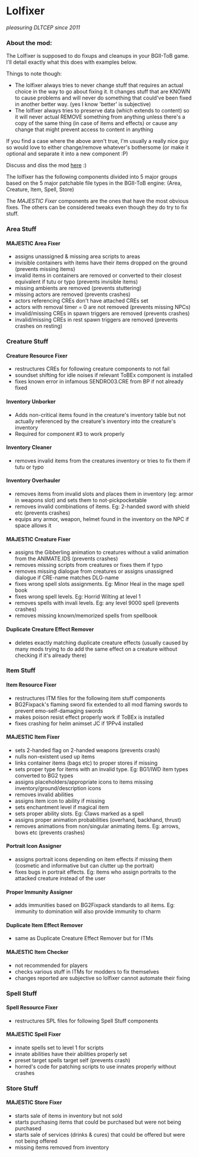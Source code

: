 # Lolfixer
*pleasuring DLTCEP since 2011*
### About the mod:

The Lolfixer is supposed to do fixups and cleanups in your BGII-ToB game. I'll detail exactly what this does with examples below.

Things to note though:
- The lolfixer always tries to never change stuff that requires an actual choice in the way to go about fixing it. It changes stuff that are KNOWN to cause problems and will never do something that could've been fixed in another better way. (yes I know 'better' is subjective)
- The lolfixer always tries to preserve data (which extends to content) so it will never actual REMOVE something from anything unless there's a copy of the same thing (in case of items and effects) or cause any change that might prevent access to content in anything

If you find a case where the above aren't true, I'm usually a really nice guy so would love to either change/remove whatever's bothersome (or make it optional and separate it into a new component :P)

Discuss and diss the mod [here](http://www.shsforums.net/topic/52508-lolfixer-thread/) :)

The lolfixer has the following components divided into 5 major groups based on the 5 major patchable file types in the BGII-ToB engine: (Area, Creature, Item, Spell, Store)

The *MAJESTIC Fixer* components are the ones that have the most obvious fixes. The others can be considered tweaks even though they do try to fix stuff.

### Area Stuff

#### MAJESTIC Area Fixer

- assigns unassigned & missing area scripts to areas
- invisible containers with items have their items dropped on the ground (prevents missing items)
- invalid items in containers are removed or converted to their closest equivalent if tutu or typo (prevents invisible items)
- missing ambients are removed (prevents stuttering)
- missing actors are removed (prevents crashes)
- actors referencing CREs don't have attached CREs set
- actors with removal timer = 0 are not removed (prevents missing NPCs)
- invalid/missing CREs in spawn triggers are removed (prevents crashes)
- invalid/missing CREs in rest spawn triggers are removed (prevents crashes on resting) 

### Creature Stuff

#### Creature Resource Fixer

- restructures CREs for following creature components to not fail
- soundset shifting for idle noises if relevant ToBEx component is installed
- fixes known error in infamous SENDRO03.CRE from BP if not already fixed

#### Inventory Unborker

- Adds non-critical items found in the creature's inventory table but not actually referenced by the creature's inventory into the creature's inventory
- Required for component #3 to work properly

#### Inventory Cleaner

- removes invalid items from the creatures inventory or tries to fix them if tutu or typo

#### Inventory Overhauler

- removes items from invalid slots and places them in inventory (eg: armor in weapons slot) and sets them to not-pickpocketable
- removes invalid combinations of items. Eg: 2-handed sword with shield etc (prevents crashes)
- equips any armor, weapon, helmet found in the inventory on the NPC if space allows it

#### MAJESTIC Creature Fixer

- assigns the Gibberling animation to creatures without a valid animation from the ANIMATE.IDS (prevents crashes)
- removes missing scripts from creatures or fixes them if typo
- removes missing dialogue from creatures or assigns unassigned dialogue if CRE-name matches DLG-name
- fixes wrong spell slots assignments. Eg: Minor Heal in the mage spell book
- fixes wrong spell levels. Eg: Horrid Wilting at level 1
- removes spells with invali levels. Eg: any level 9000 spell (prevents crashes)
- removes missing known/memorized spells from spellbook

#### Duplicate Creature Effect Remover

- deletes exactly matching duplicate creature effects (usually caused by many mods trying to do add the same effect on a creature without checking if it's already there)

### Item Stuff

#### Item Resource Fixer

- restructures ITM files for the following item stuff components
- BG2Fixpack's flaming sword fix extended to all mod flaming swords to prevent emo-self-damaging swords
- makes poison resist effect properly work if ToBEx is installed
- fixes crashing for helm animset JC if 1PPv4 installed

#### MAJESTIC Item Fixer

- sets 2-handed flag on 2-handed weapons (prevents crash)
- nulls non-existent used up items
- links container items (bags etc) to proper stores if missing
- sets proper type for items with an invalid type. Eg: BG1/IWD item types converted to BG2 types
- assigns placeholders/appropriate icons to items missing inventory/ground/description icons
- removes invalid abilities
- assigns item icon to ability if missing
- sets enchantment level if magical item
- sets proper ability slots. Eg: Claws marked as a spell
- assigns proper animation probabilities (overhand, backhand, thrust)
- removes animations from non/singular animating items. Eg: arrows, bows etc (prevents crashes)

#### Portrait Icon Assigner

- assigns portrait icons depending on item effects if missing them (cosmetic and informative but can clutter up the portrait)
- fixes bugs in portrait effects. Eg: items who assign portraits to the attacked creature instead of the user

#### Proper Immunity Assigner

- adds immunities based on BG2Fixpack standards to all items. Eg: immunity to domination will also provide immunity to charm

#### Duplicate Item Effect Remover

- same as Duplicate Creature Effect Remover but for ITMs

#### MAJESTIC Item Checker

- not recommended for players
- checks various stuff in ITMs for modders to fix themselves
- changes reported are subjective so lolfixer cannot automate their fixing

### Spell Stuff

#### Spell Resource Fixer

- restructures SPL files for following Spell Stuff components

#### MAJESTIC Spell Fixer

- innate spells set to level 1 for scripts
- innate abilities have their abilities properly set
- preset target spells target self (prevents crash)
- horred's code for patching scripts to use innates properly without crashes

### Store Stuff

#### MAJESTIC Store Fixer

- starts sale of items in inventory but not sold
- starts purchasing items that could be purchased but were not being purchased
- starts sale of services (drinks & cures) that could be offered but were not being offered
- missing items removed from inventory
